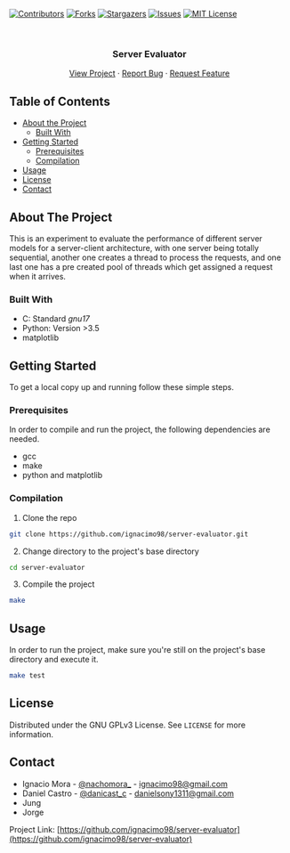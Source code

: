 <!-- PROJECT SHIELDS -->

[![Contributors][contributors-shield]][contributors-url]
[![Forks][forks-shield]][forks-url]
[![Stargazers][stars-shield]][stars-url]
[![Issues][issues-shield]][issues-url]
[![MIT License][license-shield]][license-url] 
<!-- [![LinkedIn][linkedin-shield]][linkedin-url] -->



<!-- PROJECT LOGO -->
<br />
<p align="center">


  <h3 align="center">Server Evaluator</h3>

  <p align="center">
    <a href="https://github.com/ignacimo98/server-evaluator">View Project</a>
    ·
    <a href="https://github.com/ignacimo98/server-evaluator/issues">Report Bug</a>
    ·
    <a href="https://github.com/ignacimo98/server-evaluator/issues">Request Feature</a>
  </p>
</p>



<!-- TABLE OF CONTENTS -->
## Table of Contents

* [About the Project](#about-the-project)
  * [Built With](#built-with)
* [Getting Started](#getting-started)
  * [Prerequisites](#prerequisites)
  * [Compilation](#compilation)
* [Usage](#usage)
* [License](#license)
* [Contact](#contact)




<!-- ABOUT THE PROJECT -->
## About The Project




This is an experiment to evaluate the performance of different server models for a server-client architecture, with one server being totally sequential, another one creates a thread to process the requests, and one last one has a pre created pool of threads which get assigned a request when it arrives. 


### Built With

* C: Standard _gnu17_
* Python: Version >3.5
* matplotlib




<!-- GETTING STARTED -->
## Getting Started

To get a local copy up and running follow these simple steps.

### Prerequisites

In order to compile and run the project, the following dependencies are needed.
* gcc
* make
* python and matplotlib

### Compilation

1. Clone the repo
```sh
git clone https://github.com/ignacimo98/server-evaluator.git
```
2. Change directory to the project's base directory
```sh
cd server-evaluator
```
3. Compile the project
```sh
make
```



<!-- USAGE EXAMPLES -->
## Usage

In order to run the project, make sure you're still on the project's base directory and execute it.
```sh
make test
```




<!-- LICENSE -->
## License

Distributed under the GNU GPLv3 License. See `LICENSE` for more information.



<!-- CONTACT -->
## Contact

* Ignacio Mora - [@nachomora_](https://twitter.com/nachomora_) - ignacimo98@gmail.com
* Daniel Castro - [@danicast_c](https://twitter.com/danicast_c) - danielsony1311@gmail.com
* Jung
* Jorge

Project Link: [https://github.com/ignacimo98/server-evaluator](https://github.com/ignacimo98/server-evaluator)





<!-- MARKDOWN LINKS & IMAGES -->
<!-- https://www.markdownguide.org/basic-syntax/#reference-style-links -->
[contributors-shield]: https://img.shields.io/github/contributors/ignacimo98/server-evaluator.svg?style=flat-square
[contributors-url]: https://github.com/ignacimo98/server-evaluator/graphs/contributors
[forks-shield]: https://img.shields.io/github/forks/ignacimo98/server-evaluator.svg?style=flat-square
[forks-url]: https://github.com/ignacimo98/server-evaluator/network/members
[stars-shield]: https://img.shields.io/github/stars/ignacimo98/server-evaluator.svg?style=flat-square
[stars-url]: https://github.com/ignacimo98/server-evaluator/stargazers
[issues-shield]: https://img.shields.io/github/issues/ignacimo98/server-evaluator.svg?style=flat-square
[issues-url]: https://github.com/ignacimo98/server-evaluator/issues
[license-shield]: https://img.shields.io/github/license/ignacimo98/server-evaluator.svg?style=flat-square
[license-url]: https://github.com/ignacimo98/server-evaluator/blob/master/LICENSE.txt
[linkedin-shield]: https://img.shields.io/badge/-LinkedIn-black.svg?style=flat-square&logo=linkedin&colorB=555
[linkedin-url]: https://linkedin.com/in/github_username
[product-screenshot]: images/screenshot.png